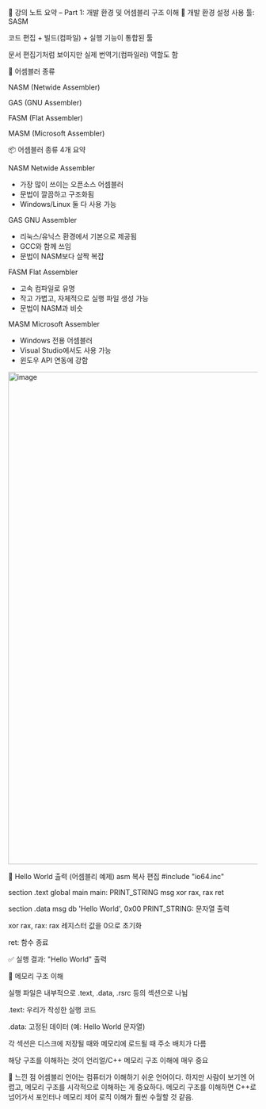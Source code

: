 📌 강의 노트 요약 – Part 1: 개발 환경 및 어셈블리 구조 이해
🔧 개발 환경 설정
사용 툴: SASM

코드 편집 + 빌드(컴파일) + 실행 기능이 통합된 툴

문서 편집기처럼 보이지만 실제 번역기(컴파일러) 역할도 함

🧩 어셈블러 종류

NASM (Netwide Assembler)

GAS (GNU Assembler)

FASM (Flat Assembler)

MASM (Microsoft Assembler)

📦 어셈블러 종류 4개 요약

NASM	Netwide Assembler	<ul><li>가장 많이 쓰이는 오픈소스 어셈블러</li><li>문법이 깔끔하고 구조화됨</li><li>Windows/Linux 둘 다 사용 가능</li></ul>
GAS	GNU Assembler	<ul><li>리눅스/유닉스 환경에서 기본으로 제공됨</li><li>GCC와 함께 쓰임</li><li>문법이 NASM보다 살짝 복잡</li></ul>
FASM	Flat Assembler	<ul><li>고속 컴파일로 유명</li><li>작고 가볍고, 자체적으로 실행 파일 생성 가능</li><li>문법이 NASM과 비슷</li></ul>
MASM	Microsoft Assembler	<ul><li>Windows 전용 어셈블러</li><li>Visual Studio에서도 사용 가능</li><li>윈도우 API 연동에 강함</li></ul>


<img width="1532" height="994" alt="image" src="https://github.com/user-attachments/assets/8b3fa71f-3f80-4fd0-a5b9-a72ba970181b" />


🧪 Hello World 출력 (어셈블리 예제)
asm
복사
편집
#include "io64.inc"

section .text
global main
main:
    PRINT_STRING msg
    xor rax, rax
    ret

section .data
    msg db 'Hello World', 0x00
PRINT_STRING: 문자열 출력

xor rax, rax: rax 레지스터 값을 0으로 초기화

ret: 함수 종료

✅ 실행 결과: "Hello World" 출력

🧠 메모리 구조 이해

실행 파일은 내부적으로 .text, .data, .rsrc 등의 섹션으로 나뉨

.text: 우리가 작성한 실행 코드

.data: 고정된 데이터 (예: Hello World 문자열)

각 섹션은 디스크에 저장될 때와 메모리에 로드될 때 주소 배치가 다름

해당 구조를 이해하는 것이 언리얼/C++ 메모리 구조 이해에 매우 중요

💬 느낀 점
어셈블리 언어는 컴퓨터가 이해하기 쉬운 언어이다.
하지만 사람이 보기엔 어렵고, 메모리 구조를 시각적으로 이해하는 게 중요하다.
메모리 구조를 이해하면 C++로 넘어가서 포인터나 메모리 제어 로직 이해가 훨씬 수월할 것 같음.
